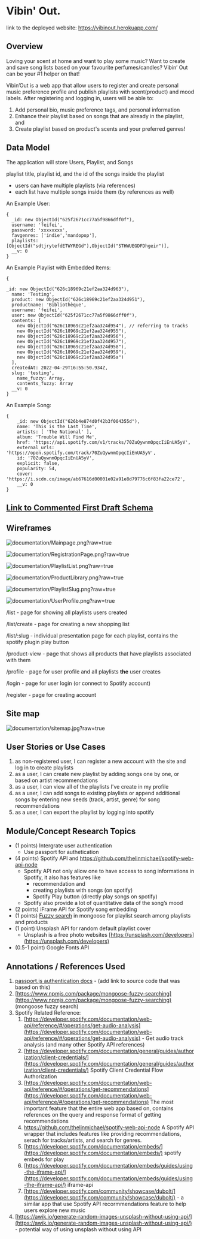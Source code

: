 # Vibin' Out.

link to the deployed website: https://vibinout.herokuapp.com/

## Overview

Loving your scent at home and want to play some music? Want to create and save song lists based on your favourite perfumes/candles? Vibin’ Out can be your #1 helper on that!

Vibin’Out is a web app that allow users to register and create personal music preference profile and publish playlists with scent(product) and mood labels. After registering and logging in, users will be able to:

1. Add personal bio, music preference tags, and personal information
2. Enhance their playlist based on songs that are already in the playlist, and
3. Create playlist based on product's scents and your preferred genres!

## Data Model

The application will store Users, Playlist, and Songs

playlist title, playlist id, and the id of the songs inside the playlist

- users can have multiple playlists (via references)
- each list have multiple songs inside them (by references as well)

An Example User:

```
{
  _id: new ObjectId("625f2671cc77a5f9866dff0f"),
  username: 'feifei',
  password: 'xxxxxxxx',
  favgenres: ['indie','mandopop'],
  playlists: [ObjectId("sdtjrytefdETWYREGd"),ObjectId("STHWUEGDFDhgeir")],
  __v: 0
}
```

An Example Playlist with Embedded Items:

```
{

_id: new ObjectId("626c18969c21ef2aa324d963"),
  name: 'Testing',
  product: new ObjectId("626c18969c21ef2aa324d951"),
  productname: 'Bibliothèque',
  username: 'feifei',
  user: new ObjectId("625f2671cc77a5f9866dff0f"),
  contents: [
    new ObjectId("626c18969c21ef2aa324d954"), // referring to tracks
    new ObjectId("626c18969c21ef2aa324d955"),
    new ObjectId("626c18969c21ef2aa324d956"),
    new ObjectId("626c18969c21ef2aa324d957"),
    new ObjectId("626c18969c21ef2aa324d958"),
    new ObjectId("626c18969c21ef2aa324d959"),
    new ObjectId("626c18969c21ef2aa324d95a")
  ],
  createdAt: 2022-04-29T16:55:50.934Z,
  slug: 'testing',
	name_fuzzy: Array,
	contents_fuzzy: Array
  __v: 0
}

``` 

An Example Song:

``` 
{
    _id: new ObjectId("626b4e874d0f42b3f004355d"),
    name: 'This is the Last Time',
    artists: [ 'The National' ],
    album: 'Trouble Will Find Me',
    href: 'https://api.spotify.com/v1/tracks/70ZuQywnmOpqcIiEnUA5yV',
    external_urls: 'https://open.spotify.com/track/70ZuQywnmOpqcIiEnUA5yV',
    id: '70ZuQywnmOpqcIiEnUA5yV',
    explicit: false,
    popularity: 54,
    cover: 'https://i.scdn.co/image/ab67616d00001e02a91e8d79776c6f83fa22ce72',
    __v: 0
}
```

## [Link to Commented First Draft Schema](/db.js)

## Wireframes

![documentation/Mainpage.png?raw=true](documentation/Mainpage.png?raw=true)

![documentation/RegistrationPage.png?raw=true](documentation/RegistrationPage.png?raw=true)

![documentation/PlaylistList.png?raw=true](documentation/PlaylistList.png?raw=true)

![documentation/ProductLibrary.png?raw=true](documentation/ProductLibrary.png?raw=true)

![documentation/PlaylistSlug.png?raw=true](documentation/PlaylistSlug.png?raw=true)

![documentation/UserProfile.png?raw=true](documentation/UserProfile.png?raw=true)



/list - page for showing all playlists users created

/list/create - page for creating a new shopping list

/list/:slug - individual presentation page for each playlist, contains the spotify plugin play button

/product-view - page that shows all products that have playlists associated with them

/profile - page for user profile and all playlists **the** user creates

/login - page for user login (or connect to Spotify account)

/register - page for creating account

## Site map

![documentation/sitemap.jpg?raw=true](documentation/sitemap.jpg?raw=true)

## User Stories or Use Cases

1. as non-registered user, I can register a new account with the site and log in to create playlists
2. as a user, I can create new playlist by adding songs one by one, or based on artist recommendations
3. as a user, I can view all of the playlists I've create in my profile
4. as a user, I can add songs to existing playlists or append additional songs by entering new seeds (track, artist, genre) for song recommendations
5. as a user, I can export the playlist by logging into spotify

## Module/Concept Research Topics

- (1 points) Intergrate user authentication
    - Use passport for authetication
- (4 points) Spotify API and https://github.com/thelinmichael/spotify-web-api-node
    - Spotify API not only allow one to have access to song informations in Spotify, it also has features like
        - recommendation and
        - creating playlists with songs (on spotify)
        - Spotify Play button (directly play songs on spotify)
    - Spotify also provide a lot of quantitative data of the song’s mood
- (2 points) iFrame API for Spotify song embedding
- (1 points) [Fuzzy search](https://www.npmjs.com/package/mongoose-fuzzy-searching) in mongoose for playlist search among playlists and products
- (1 point) Unsplash API for random default playlist cover
    - Unsplash is a free photo websites [https://unsplash.com/developers](https://unsplash.com/developers)
- (0.5-1 point) Google Fonts API


## Annotations / References Used

1. [passport.js authentication docs](http://passportjs.org/docs) - (add link to source code that was based on this)
2. [https://www.npmjs.com/package/mongoose-fuzzy-searching](https://www.npmjs.com/package/mongoose-fuzzy-searching) (mongoose fuzzy search)
3. Spotify Related Reference:
    1. [https://developer.spotify.com/documentation/web-api/reference/#/operations/get-audio-analysis](https://developer.spotify.com/documentation/web-api/reference/#/operations/get-audio-analysis) - Get audio track analysis (and many other Spotify API references)
    2. [https://developer.spotify.com/documentation/general/guides/authorization/client-credentials/](https://developer.spotify.com/documentation/general/guides/authorization/client-credentials/) Spotify Client Credential Flow Authorization
    3. [https://developer.spotify.com/documentation/web-api/reference/#/operations/get-recommendations](https://developer.spotify.com/documentation/web-api/reference/#/operations/get-recommendations) The most important feature that the entire web app based on, contains references on the query and response format of getting recommendations
    4. https://github.com/thelinmichael/spotify-web-api-node A Spotify API wrapper that includes features like providing recommendations, serach for tracks/artists, and search for genres.
    5. [https://developer.spotify.com/documentation/embeds/](https://developer.spotify.com/documentation/embeds/) spotify embeds for play
    6. [https://developer.spotify.com/documentation/embeds/guides/using-the-iframe-api/](https://developer.spotify.com/documentation/embeds/guides/using-the-iframe-api/) iframe-api
    7. [https://developer.spotify.com/community/showcase/dubolt/](https://developer.spotify.com/community/showcase/dubolt/) - a similar app that use Spotify API recormmendations feature to help users explore new music
4. [https://awik.io/generate-random-images-unsplash-without-using-api/](https://awik.io/generate-random-images-unsplash-without-using-api/) - potential way of using unsplash without using API
